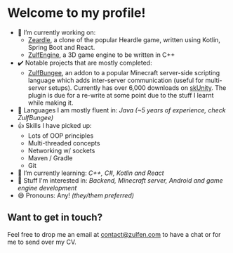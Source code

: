 # Welcome to my profile! 

- 🔭 I’m currently working on:
  - [Zeardle](https://github.com/orgs/zeardle/repositories), a clone of the popular Heardle game, written using Kotlin, Spring Boot and React.
  - [ZulfEngine](https://github.com/Zulfen/ZulfEnginePlusPlus), a 3D game engine to be written in C++
- ✔️ Notable projects that are mostly completed:
  - [ZulfBungee](https://github.com/Zulfen/ZulfBungee), an addon to a popular Minecraft server-side scripting language which adds inter-server communication (useful for multi-server setups). Currently has over 6,000 downloads on [skUnity](https://forums.skunity.com/resources/zulfbungee.1474/). The plugin is due for a re-write at some point due to the stuff I learnt while making it.
- 📗 Languages I am mostly fluent in: *Java (~5 years of experience, check ZulfBungee)*
- 👍 Skills I have picked up:
    - Lots of OOP principles
    - Multi-threaded concepts
    - Networking w/ sockets
    - Maven / Gradle
    - Git
- 🌱 I’m currently learning: *C++, C#, Kotlin and React*
- 🤔 Stuff I'm interested in: *Backend, Minecraft server, Android and game engine development*
- 😄 Pronouns: Any! *(they/them preferred)*

## Want to get in touch?
Feel free to drop me an email at contact@zulfen.com to have a chat or for me to send over my CV.
